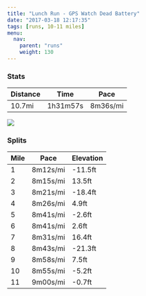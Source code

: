 ```yaml
---
title: "Lunch Run - GPS Watch Dead Battery"
date: "2017-03-18 12:17:35"
tags: [runs, 10-11 miles]
menu:
  nav:
    parent: "runs"
    weight: 130
---
```


### Stats

| Distance | Time | Pace |
|----------|------|------|
|10.7mi|1h31m57s|8m36s/mi|

<img src='https://maps.googleapis.com/maps/api/staticmap?maptype=roadmap&path=enc:ysjeIhpvLNlHfBtALxEzAgAIaFxB{CrDK~AfEwJzD@aGtBeCdDCbBxDaKjE?eFrBuCvCQvB~DcKnEDiGtBwBdDGbBrD_KzEMwEhCsDhDD~AhDiKxED}FjBeCnDA~AbE_K`EGgF`C{CfDE`BpDaKtEIgFzBeD~CCjBdE_K~DEgF|BuC|CAfB|DeKbEEeEdCwDlCMvBjEeK~D@cF`C_DjDJxArDiKxDFoFvBiCdDAdB|DgK~DM}DpCcElC@hBzDwJfEI{EnCgDnC@bB~DwJhE@{FnBaClDDzAtDcK~DDcG|BcC|CDbBpDiKfEA_F`CuCrCKrBxDcKnEKoErBeDvDE`BlDgJbEa@eEhCsDfDD|AzDeK`EH}F`CgCjDTlAhD}JjEMoFlBiClDWfBzC{JnFEiFbCyCjDPxAbD_KrEI_FlCmDhDVdApDoJbES{EnCoDfC?jBvDuJrEGqFlC}C~CRrAtDkJlESyFxBsCdD?dB|D{JlEQmE~BuDtCQvB`E}JrES_EtCsExCFtA~DwJlE?qFdCaDpC?fBpDqJ`F_@iDdBcE&key=AIzaSyC1MId7bFpkLXNAaYhBSTb8jLyiSqzbDtM&size=800x800&markers=color:yellow|label:S|53.47149,-2.25045&markers=color:green|label:F|53.469879999999996,-2.2512800000000017'>

### Splits

| Mile | Pace | Elevation |
|------|------|-----------|
|1|8m12s/mi|-11.5ft|
|2|8m15s/mi|13.5ft|
|3|8m21s/mi|-18.4ft|
|4|8m26s/mi|4.9ft|
|5|8m41s/mi|-2.6ft|
|6|8m41s/mi|2.6ft|
|7|8m31s/mi|16.4ft|
|8|8m43s/mi|-21.3ft|
|9|8m58s/mi|7.5ft|
|10|8m55s/mi|-5.2ft|
|11|9m00s/mi|-0.7ft|
